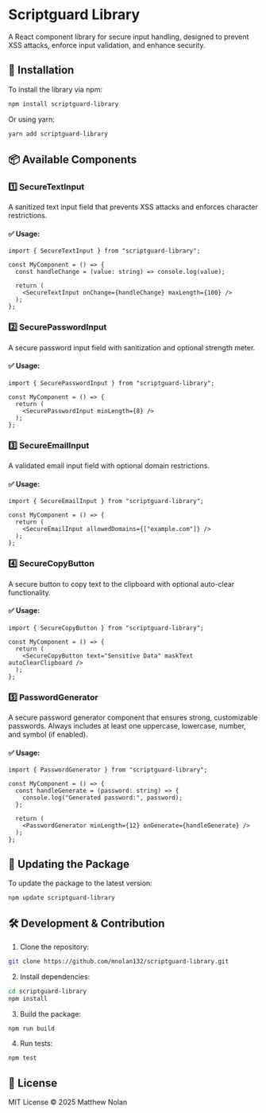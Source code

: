 # Scriptguard Library

A React component library for secure input handling, designed to prevent XSS attacks, enforce input validation, and enhance security.

## 🚀 Installation

To install the library via npm:

```bash
npm install scriptguard-library
```

Or using yarn:

```bash
yarn add scriptguard-library
```

## 📦 Available Components

### 1️⃣ SecureTextInput
A sanitized text input field that prevents XSS attacks and enforces character restrictions.

#### ✅ Usage:
```tsx
import { SecureTextInput } from "scriptguard-library";

const MyComponent = () => {
  const handleChange = (value: string) => console.log(value);
  
  return (
    <SecureTextInput onChange={handleChange} maxLength={100} />
  );
};
```

### 2️⃣ SecurePasswordInput
A secure password input field with sanitization and optional strength meter.

#### ✅ Usage:
```tsx
import { SecurePasswordInput } from "scriptguard-library";

const MyComponent = () => {
  return (
    <SecurePasswordInput minLength={8} />
  );
};
```

### 3️⃣ SecureEmailInput
A validated email input field with optional domain restrictions.

#### ✅ Usage:
```tsx
import { SecureEmailInput } from "scriptguard-library";

const MyComponent = () => {
  return (
    <SecureEmailInput allowedDomains={["example.com"]} />
  );
};
```

### 4️⃣ SecureCopyButton
A secure button to copy text to the clipboard with optional auto-clear functionality.

#### ✅ Usage:
```tsx
import { SecureCopyButton } from "scriptguard-library";

const MyComponent = () => {
  return (
    <SecureCopyButton text="Sensitive Data" maskText autoClearClipboard />
  );
};
```

### 5️⃣ PasswordGenerator
A secure password generator component that ensures strong, customizable passwords.
Always includes at least one uppercase, lowercase, number, and symbol (if enabled).

#### ✅ Usage:
```tsx
import { PasswordGenerator } from "scriptguard-library";

const MyComponent = () => {
  const handleGenerate = (password: string) => {
    console.log("Generated password:", password);
  };

  return (
    <PasswordGenerator minLength={12} onGenerate={handleGenerate} />
  );
};
```

## 🔄 Updating the Package

To update the package to the latest version:

```bash
npm update scriptguard-library
```

## 🛠 Development & Contribution

1. Clone the repository:
```bash
git clone https://github.com/mnolan132/scriptguard-library.git
```
2. Install dependencies:
```bash
cd scriptguard-library
npm install
```
3. Build the package:
```bash
npm run build
```
4. Run tests:
```bash
npm test
```

## 📜 License

MIT License © 2025 Matthew Nolan

